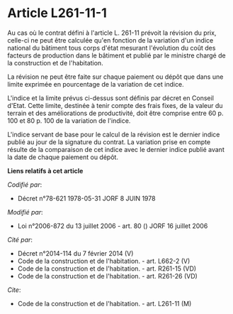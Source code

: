# Article L261-11-1

Au cas où le contrat défini à l'article L. 261-11 prévoit la révision du prix, celle-ci ne peut être calculée qu'en fonction
de la variation d'un indice national du bâtiment tous corps d'état mesurant l'évolution du coût des facteurs de production
dans le bâtiment et publié par le ministre chargé de la construction et de l'habitation.

La révision ne peut être faite sur chaque paiement ou dépôt que dans une limite exprimée en pourcentage de la variation de
cet indice.

L'indice et la limite prévus ci-dessus sont définis par décret en Conseil d'Etat. Cette limite, destinée à tenir compte des
frais fixes, de la valeur du terrain et des améliorations de productivité, doit être comprise entre 60 p. 100 et 80 p. 100 de
la variation de l'indice.

L'indice servant de base pour le calcul de la révision est le dernier indice publié au jour de la signature du contrat. La
variation prise en compte résulte de la comparaison de cet indice avec le dernier indice publié avant la date de chaque
paiement ou dépôt.

**Liens relatifs à cet article**

_Codifié par_:

  - Décret n°78-621 1978-05-31 JORF 8 JUIN 1978

_Modifié par_:

  - Loi n°2006-872 du 13 juillet 2006 - art. 80 () JORF 16 juillet 2006

_Cité par_:

  - Décret n°2014-114 du 7 février 2014 (V)
  - Code de la construction et de l'habitation. - art. L662-2 (V)
  - Code de la construction et de l'habitation. - art. R261-15 (VD)
  - Code de la construction et de l'habitation. - art. R261-26 (VD)

_Cite_:

  - Code de la construction et de l'habitation. - art. L261-11 (M)
